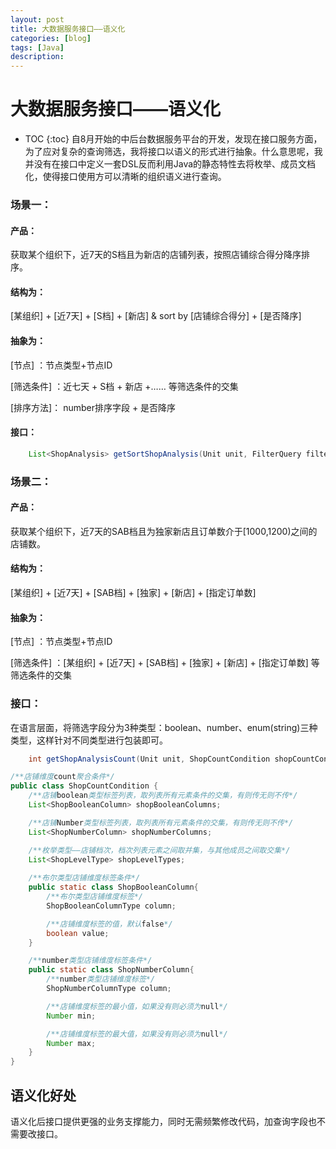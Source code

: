 ```yaml
---
layout: post
title: 大数据服务接口——语义化
categories: [blog]
tags: [Java]
description: 
---
```


# 大数据服务接口——语义化

* TOC
{:toc}
自8月开始的中后台数据服务平台的开发，发现在接口服务方面，为了应对复杂的查询筛选，我将接口以语义的形式进行抽象。什么意思呢，我并没有在接口中定义一套DSL反而利用Java的静态特性去将枚举、成员文档化，使得接口使用方可以清晰的组织语义进行查询。

### 场景一：

#### 产品：

获取某个组织下，近7天的S档且为新店的店铺列表，按照店铺综合得分降序排序。

#### 结构为：

[某组织] + [近7天] + [S档] + [新店]   & sort by  [店铺综合得分] + [是否降序]

#### 抽象为：

[节点] ：节点类型+节点ID

[筛选条件] ：近七天 + S档 + 新店 +……   等筛选条件的交集

[排序方法]： number排序字段 + 是否降序

#### 接口：

```java
    List<ShopAnalysis> getSortShopAnalysis(Unit unit, FilterQuery filterQuery, ShopSortCondition shopSortCondition, int offset, int limit);
```



### 场景二：

#### 产品：

获取某个组织下，近7天的SAB档且为独家新店且订单数介于[1000,1200)之间的店铺数。

#### 结构为：

[某组织] + [近7天] + [SAB档] + [独家] + [新店] + [指定订单数]

#### 抽象为：

[节点] ：节点类型+节点ID

[筛选条件] ：[某组织] + [近7天] + [SAB档] + [独家] + [新店] + [指定订单数]  等筛选条件的交集

### 接口：

在语言层面，将筛选字段分为3种类型：boolean、number、enum(string)三种类型，这样针对不同类型进行包装即可。

```java
    int getShopAnalysisCount(Unit unit, ShopCountCondition shopCountCondition) throws ServiceException;
```

```java
/**店铺维度count聚合条件*/
public class ShopCountCondition {
    /**店铺boolean类型标签列表，取列表所有元素条件的交集，有则传无则不传*/
    List<ShopBooleanColumn> shopBooleanColumns;

    /**店铺Number类型标签列表，取列表所有元素条件的交集，有则传无则不传*/
    List<ShopNumberColumn> shopNumberColumns;

    /**枚举类型——店铺档次，档次列表元素之间取并集，与其他成员之间取交集*/
    List<ShopLevelType> shopLevelTypes;
    
    /**布尔类型店铺维度标签条件*/
    public static class ShopBooleanColumn{
        /**布尔类型店铺维度标签*/
        ShopBooleanColumnType column;

        /**店铺维度标签的值，默认false*/
        boolean value;
    }

    /**number类型店铺维度标签条件*/
    public static class ShopNumberColumn{
        /**number类型店铺维度标签*/
        ShopNumberColumnType column;

        /**店铺维度标签的最小值，如果没有则必须为null*/
        Number min;

        /**店铺维度标签的最大值，如果没有则必须为null*/
        Number max;
    }
}
```



## 语义化好处

语义化后接口提供更强的业务支撑能力，同时无需频繁修改代码，加查询字段也不需要改接口。


